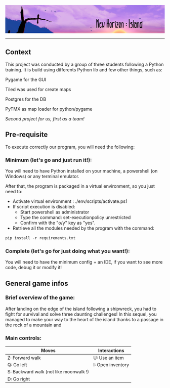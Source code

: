 <!-- # Projet12 -->

![New Horizon: Island banner](https://github.com/Hidorion/Projet12/blob/master/docs/readme_extras/game_banner.png "New Horizon: Island")

---

## Context
This project was conducted by a group of three students following a Python training. 
It is build using differents Python lib and few other things, such as:

Pygame for the GUI
<!-- [Pygame]: https://github.com/Hidorion/Projet12/blob/master/docs/readme_extras/pygame-logo.e78e57db3000.png "Pygame Logo" -->
Tiled was used for create maps
<!-- [Tiled]: https://github.com/Hidorion/Projet12/blob/master/docs/readme_extras/tiled-logo-white.png "Tiled Logo" -->
Postgres for the DB
<!-- [Postgres]: https://github.com/Hidorion/Projet12/blob/master/docs/readme_extras/PostgreSQL.png "Postgres Logo" -->
PyTMX as map loader for python/pygame


*Second project for us, first as a team!*

## Pre-requisite
To execute correctly our program, you will need the following:
### Minimum (let's go and just run it!):
You will need to have Python installed on your machine, a powershell (on Windows) or any terminal emulator. 

After that, the program is packaged in a virtual environment, so you just need to:
* Activate virtual environment : ./env/scripts/activate.ps1
* If script execution is disabled:
    * Start powershell as administrator
    * Type the command: set-executionpolicy unrestricted
    * Confirm with the "o/y" key as "yes".
* Retrieve all the modules needed by the program with the command: 
```python
pip install -r requirements.txt 
```


### Complete (let's go for just doing what you want!):
You will need to have the minimum config + an IDE, if you want to see more code, debug it or modify it!

## General game infos

### Brief overview of the game:
After landing on the edge of the island following a shipwreck, you had to fight for survival and solve three daunting challenges!
In this sequel, you managed to make your way to the heart of the island thanks to a passage in the rock of a mountain and 



### Main controls:

Moves | Interactions
------------ | -------------
Z: Forward walk | U: Use an item
Q: Go left | I: Open inventory
S: Backward walk (not like moonwalk !) |
D: Go right |

